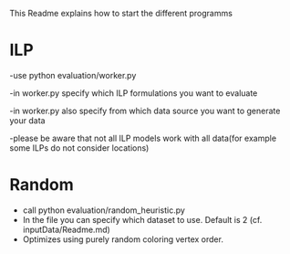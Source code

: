 This Readme explains how to start the different programms

# ILP

-use python evaluation/worker.py

-in worker.py specify which ILP formulations you want to evaluate

-in worker.py also specify from which data source you want to generate your data

-please be aware that not all ILP models work with all data(for example some ILPs do not consider locations)

# Random

- call python evaluation/random_heuristic.py
- In the file you can specify which dataset to use. Default is 2 (cf. inputData/Readme.md)
- Optimizes using purely random coloring vertex order.
